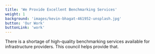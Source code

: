 ```yaml
---
title: 'We Provide Excellent Benchmarking Services'
weight: 1
background: 'images/kevin-bhagat-461952-unsplash.jpg'
button: 'Our Work'
buttonLink: 'work'
---
```


There is a shortage of high-quality benchmarking services available for infrastructure providers. This council helps provide that. 
